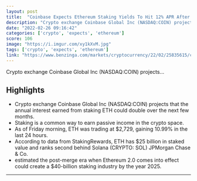 ```yaml
---
layout: post
title:  "Coinbase Expects Ethereum Staking Yields To Hit 12% APR After The Merge"
description: "Crypto exchange Coinbase Global Inc (NASDAQ:COIN) projects..."
date: "2022-02-26 09:16:42"
categories: ['crypto', 'expects', 'ethereum']
score: 106
image: "https://i.imgur.com/xy1kXvM.jpg"
tags: ['crypto', 'expects', 'ethereum']
link: "https://www.benzinga.com/markets/cryptocurrency/22/02/25835615/coinbase-expects-ethereum-staking-yields-to-hit-12-apr-after-the-merge"
---
```


Crypto exchange Coinbase Global Inc (NASDAQ:COIN) projects...

## Highlights

- Crypto exchange Coinbase Global Inc (NASDAQ:COIN) projects that the annual interest earned from staking ETH could double over the next few months.
- Staking is a common way to earn passive income in the crypto space.
- As of Friday morning, ETH was trading at $2,729, gaining 10.99% in the last 24 hours.
- According to data from StakingRewards, ETH has $25 billion in staked value and ranks second behind Solana (CRYPTO: SOL) JPMorgan Chase & Co.
- estimated the post-merge era when Ethereum 2.0 comes into effect could create a $40-billion staking industry by the year 2025.

---
